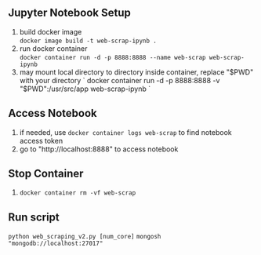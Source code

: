 ## Jupyter Notebook Setup
1. build docker image  
   ` docker image build -t web-scrap-ipynb . `
2. run docker container  
   ` docker container run -d -p 8888:8888 --name web-scrap web-scrap-ipynb `
3. may mount local directory to directory inside container, replace "$PWD" with your directory   
   ` docker container run -d -p 8888:8888 -v "$PWD":/usr/src/app web-scrap-ipynb `
  
## Access Notebook
1. if needed, use `docker container logs web-scrap` to find notebook access token
2. go to "http://localhost:8888" to access notebook
  
## Stop Container
1. `docker container rm -vf web-scrap`

## Run script
`python web_scraping_v2.py [num_core]`
`mongosh "mongodb://localhost:27017"`